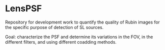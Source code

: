 # LensPSF

Repository for development work to  quantify the quality of Rubin images for the specific purpose of detection of SL sources. 

Goal: characterize the PSF and determine its variations in the FOV, in the different filters, and using different coadding methods.
